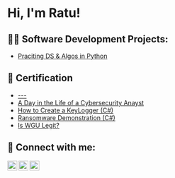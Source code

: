 <h1>Hi, I'm Ratu! <br/>

<h2>👨‍💻 Software Development Projects:</h2>

  - [Praciting DS & Algos in Python](https://github.com/joshmadakor1/Algorithms-Practice)

<h2>📜 Certification</h2>

- [---](https://UC-c1cc6777-aae3-4408-8a69-9390edcc619f)
- [A Day in the Life of a Cybersecurity Anayst](https://www.youtube.com/watch?v=uHy3oM7NnoU)
- [How to Create a KeyLogger (C#)](https://www.youtube.com/watch?v=N-L9hklSlNk)
- [Ransomware Demonstration (C#)](https://www.youtube.com/watch?v=OfvdQeh79s0)
- [Is WGU Legit?](https://www.youtube.com/watch?v=E2MwRWxDBkA)

<h2> 🤳 Connect with me:</h2>

[<img align="left" alt="Ratuamf | Twitter" width="22px" src="https://cdn.jsdelivr.net/npm/simple-icons@v3/icons/twitter.svg" />][twitter]
[<img align="left" alt="Ratuamf | LinkedIn" width="22px" src="https://cdn.jsdelivr.net/npm/simple-icons@v3/icons/linkedin.svg" />][linkedin]
[<img align="left" alt="Ratuamf | Instagram" width="22px" src="https://cdn.jsdelivr.net/npm/simple-icons@v3/icons/instagram.svg" />][instagram]

[twitter]: https://twitter.com/ratuamf
[instagram]: https://www.instagram.com/ratuanandamutiara/
[linkedin]: https://linkedin.com/in/ratuanandamutiara/

<!--
**joshmadakor1/joshmadakor1** is a ✨ _special_ ✨ repository because its `README.md` (this file) appears on your GitHub profile.

Here are some ideas to get you started:

- 🔭 I’m currently working on ...
- 🌱 I’m currently learning ...
- 👯 I’m looking to collaborate on ...
- 🤔 I’m looking for help with ...
- 💬 Ask me about ...
- 📫 How to reach me: ...
- 😄 Pronouns: ...
- ⚡ Fun fact: ...
-->

